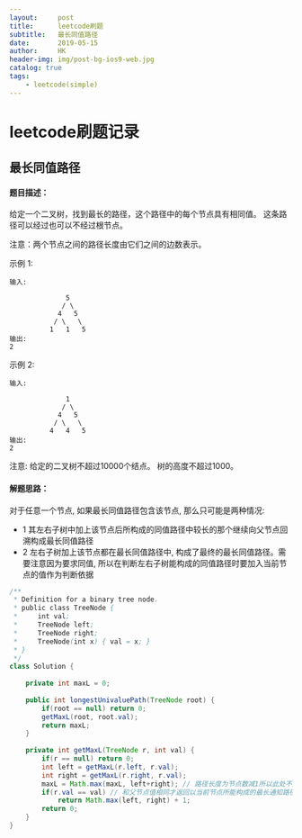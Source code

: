 ```yaml
---
layout:     post
title:      leetcode刷题
subtitle:   最长同值路径
date:       2019-05-15
author:     HK
header-img: img/post-bg-ios9-web.jpg
catalog: true
tags:
    - leetcode(simple)
---
```

# leetcode刷题记录
## 最长同值路径

#### 题目描述：
给定一个二叉树，找到最长的路径，这个路径中的每个节点具有相同值。 这条路径可以经过也可以不经过根节点。

注意：两个节点之间的路径长度由它们之间的边数表示。

示例 1:

    输入:

                  5
                 / \
                4   5
               / \   \
              1   1   5
    输出:
    2

示例 2:

    输入:

                  1
                 / \
                4   5
               / \   \
              4   4   5
    输出:
    2
注意: 给定的二叉树不超过10000个结点。 树的高度不超过1000。

#### 解题思路：
对于任意一个节点, 如果最长同值路径包含该节点, 那么只可能是两种情况:
* 1 其左右子树中加上该节点后所构成的同值路径中较长的那个继续向父节点回溯构成最长同值路径
* 2 左右子树加上该节点都在最长同值路径中, 构成了最终的最长同值路径。需要注意因为要求同值, 所以在判断左右子树能构成的同值路径时要加入当前节点的值作为判断依据

```java
/**
 * Definition for a binary tree node.
 * public class TreeNode {
 *     int val;
 *     TreeNode left;
 *     TreeNode right;
 *     TreeNode(int x) { val = x; }
 * }
 */
class Solution {
    
    private int maxL = 0;
    
    public int longestUnivaluePath(TreeNode root) {
        if(root == null) return 0;
        getMaxL(root, root.val);
        return maxL;
    }
    
    private int getMaxL(TreeNode r, int val) {
        if(r == null) return 0;
        int left = getMaxL(r.left, r.val);
        int right = getMaxL(r.right, r.val);
        maxL = Math.max(maxL, left+right); // 路径长度为节点数减1所以此处不加1
        if(r.val == val) // 和父节点值相同才返回以当前节点所能构成的最长通知路径长度, 否则返回0
            return Math.max(left, right) + 1;
        return 0;
    }
}
```
